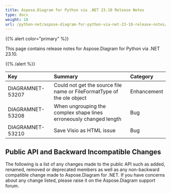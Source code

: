 ```yaml
---
title: Aspose.Diagram for Python via .NET 23.10 Release Notes
type: docs
weight: 18
url: /python-net/aspose-diagram-for-python-via-net-23-10-release-notes/
---
```


{{% alert color="primary" %}} 

This page contains release notes for Aspose.Diagram for Python via .NET 23.10.

{{% /alert %}} 

|**Key**|**Summary**|**Category**|
| :- | :- | :- |
|DIAGRAMNET-53207|Could not get the source file name or FileFormatType of the ole object|Enhancement|
|DIAGRAMNET-53208|When ungrouping the complex shape lines erroneously changed length|Bug|
|DIAGRAMNET-53210|Save Visio as HTML issue|Bug|


## **Public API and Backward Incompatible Changes**
The following is a list of any changes made to the public API such as added, renamed, removed or deprecated members as well as any non-backward compatible change made to Aspose.Diagram for .NET. If you have concerns about any change listed, please raise it on the Aspose.Diagram support forum.
